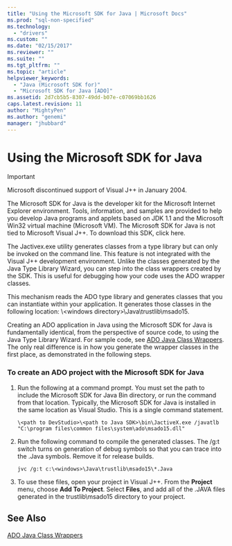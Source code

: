 ```yaml
---
title: "Using the Microsoft SDK for Java | Microsoft Docs"
ms.prod: "sql-non-specified"
ms.technology:
  - "drivers"
ms.custom: ""
ms.date: "02/15/2017"
ms.reviewer: ""
ms.suite: ""
ms.tgt_pltfrm: ""
ms.topic: "article"
helpviewer_keywords: 
  - "Java (Microsoft SDK for)"
  - "Microsoft SDK for Java [ADO]"
ms.assetid: 2d7cb5b5-8307-49dd-b07e-c07069bb1626
caps.latest.revision: 11
author: "MightyPen"
ms.author: "genemi"
manager: "jhubbard"
---
```

# Using the Microsoft SDK for Java

> [!IMPORTANT]
> Microsoft discontinued support of Visual J++ in January 2004.

The Microsoft SDK for Java is the developer kit for the Microsoft Internet Explorer environment. Tools, information, and samples are provided to help you develop Java programs and applets based on JDK 1.1 and the Microsoft Win32 virtual machine (Microsoft VM). The Microsoft SDK for Java is not tied to Microsoft Visual J++. To download this SDK, click here.  
  
 The Jactivex.exe utility generates classes from a type library but can only be invoked on the command line. This feature is not integrated with the Visual J++ development environment. Unlike the classes generated by the Java Type Library Wizard, you can step into the class wrappers created by the SDK. This is useful for debugging how your code uses the ADO wrapper classes.  
  
 This mechanism reads the ADO type library and generates classes that you can instantiate within your application. It generates those classes in the following location: \\<windows directory\>\Java\trustlib\msado15.  
  
 Creating an ADO application in Java using the Microsoft SDK for Java is fundamentally identical, from the perspective of source code, to using the Java Type Library Wizard. For sample code, see [ADO Java Class Wrappers](../../../ado/guide/appendixes/ado-java-class-wrappers.md). The only real difference is in how you generate the wrapper classes in the first place, as demonstrated in the following steps.  
  
### To create an ADO project with the Microsoft SDK for Java  
  
1.  Run the following at a command prompt. You must set the path to include the Microsoft SDK for Java Bin directory, or run the command from that location. Typically, the Microsoft SDK for Java is installed in the same location as Visual Studio. This is a single command statement.  
  
    ```  
    \<path to DevStudio>\<path to Java SDK>\bin\JactiveX.exe /javatlb "C:\program files\common files\system\ado\msado15.dll"  
    ```  
  
2.  Run the following command to compile the generated classes. The /g:t switch turns on generation of debug symbols so that you can trace into the .Java symbols. Remove it for release builds.  
  
    ```  
    jvc /g:t c:\<windows>\Java\trustlib\msado15\*.Java  
    ```  
  
3.  To use these files, open your project in Visual J++. From the **Project** menu, choose **Add To Project**. Select **Files**, and add all of the .JAVA files generated in the trustlib\msado15 directory to your project.  
  
## See Also  
 [ADO Java Class Wrappers](../../../ado/guide/appendixes/ado-java-class-wrappers.md)   
